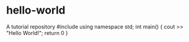 # hello-world
A tutorial repository
#include <iostream>
  using namespace std;
  int main() {
  cout >> "Hello World!";
  return 0
  }
